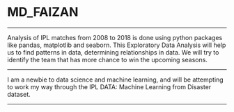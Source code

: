 # MD_FAIZAN

***************************************************
Analysis of IPL matches from 2008 to 2018 is done using python packages like pandas, matplotlib and seaborn. This Exploratory Data Analysis will help us to find patterns in data, determining relationships in data. We will try to identify the team that has more chance to win the upcoming seasons.

***************************************************

I am a newbie to data science and machine learning, and will be attempting to work my way through the IPL DATA: Machine Learning from Disaster dataset.

***************************************************
